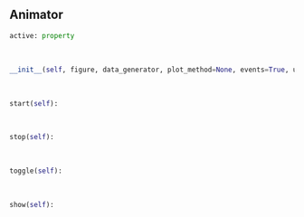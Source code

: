 ## <a id=McUtils.Plots.Interactive.Animator>Animator</a>


```python
active: property
```
<a id=McUtils.Plots.Interactive.Animator.__init__>&nbsp;</a>
```python
__init__(self, figure, data_generator, plot_method=None, events=True, update=False, **anim_ops): 
```

<a id=McUtils.Plots.Interactive.Animator.start>&nbsp;</a>
```python
start(self): 
```

<a id=McUtils.Plots.Interactive.Animator.stop>&nbsp;</a>
```python
stop(self): 
```

<a id=McUtils.Plots.Interactive.Animator.toggle>&nbsp;</a>
```python
toggle(self): 
```

<a id=McUtils.Plots.Interactive.Animator.show>&nbsp;</a>
```python
show(self): 
```

